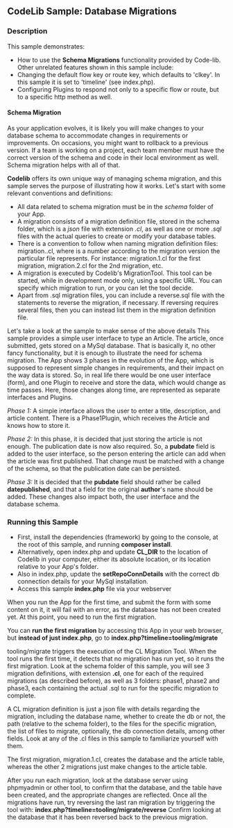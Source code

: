 ## CodeLib Sample: Database Migrations

### Description

This sample demonstrates:
- How to use the **Schema Migrations** functionality provided by Code-lib.<br>
Other unrelated features shown in this sample include:<br>
- Changing the default flow key or route key, which defaults to 'clkey'. In this sample it is set to 'timeline' (see index.php).
- Configuring Plugins to respond not only to a specific flow or route, but to a specific http method as well.

#### Schema Migration

As your application evolves, it is likely you will make changes to your database schema to accommodate changes in 
requirements or improvements. On occasions, you might want to rollback to a previous version. If a team is working on a 
project, each team member must have the correct version of the schema and code in their local environment as well. Schema migration 
helps with all of that.

**Codelib** offers its own unique way of managing schema migration, and this sample serves the purpose of illustrating how it works.
Let's start with some relevant conventions and definitions:
- All data related to schema migration must be in the _schema_ folder of your App.
- A migration consists of a migration definition file, stored in the schema folder, which is a _json_ file with extension _.cl_, 
as well as one or more _.sql_ files with the actual queries to create or modify your database tables.
- There is a convention to follow when naming migration definition files: migration.<version>.cl, where <version> is a number 
  according to the migration version the particular file represents. For instance: migration.1.cl for the first migration, 
  migration.2.cl for the 2nd migration, etc.
- A migration is executed by Codelib's MigrationTool. This tool can be started, while in development mode only, using a specific URL.
You can specify which migration to run, or you can let the tool decide.
- Apart from .sql migration files, you can include a reverse.sql file with the statements to reverse the migration, if necessary.
If reversing requires several files, then you can instead list them in the migration definition file.

Let's take a look at the sample to make sense of the above details
This sample provides a simple user interface to type an Article. The article, once submitted, gets stored on a MySql database.
That is basically it, no other fancy functionality, but it is enough to illustrate the need for schema migration.
The App shows 3 phases in the evolution of the App, which is supposed to represent simple changes in requirements, and their 
impact on the way data is stored. So, in real life there would be one user interface (form), and one Plugin to receive and 
store the data, which would change as time passes. Here, those changes along time, are represented as separate interfaces and Plugins.

_Phase 1:_ A simple interface allows the user to enter a title, description, and article content. There is a Phase1Plugin, which 
receives the Article and knows how to store it.

_Phase 2:_ In this phase, it is decided that just storing the article is not enough. The publication date is now also required.
So, a **pubdate** field is added to the user interface, so the person entering the article can add when the article was first published.
That change must be matched with a change of the schema, so that the publication date can be persisted.

_Phase 3:_ It is decided that the **pubdate** field should rather be called **datepublished**, and that a field for the original **author**'s name 
should be added. These changes also impact both, the user interface and the database schema.

### Running this Sample

- First, install the dependencies (framework) by going to the console, at the root of
this sample, and running **composer install**.
- Alternatively, open index.php and update **CL_DIR** to the location of Codelib in your computer, either its absolute location, or its location
  relative to your App's folder.
- Also in index.php, update the **setRepoConnDetails** with the correct db connection details for your MySql installation.  
- Access this sample **index.php** file via your webserver

When you run the App for the first time, and submit the form with some content on it, it will fail with an error, as the 
database has not been created yet. At this point, you need to run the first migration.

You can **run the first migration** by accessing this App in your web browser, but **instead of just index.php**, go to 
**index.php?timeline=tooling/migrate**

tooling/migrate triggers the execution of the CL Migration Tool. When the tool runs the first time, it detects that no migration 
has run yet, so it runs the first migration. Look at the schema folder of this sample, you will see 3 migration definitions, 
with extension **.cl**, one for each of the required migrations (as described before), as well as 3 folders: phase1, phase2 
and phase3, each containing the actual .sql to run for the specific migration to complete.

A CL migration definition is just a json file with details regarding the migration, including the database name, whether to 
create the db or not, the path (relative to the schema folder), to the files for the specific migration, the list of files to 
migrate, optionally, the db connection details, among other fields.
Look at any of the .cl files in this sample to familiarize yourself with them.

The first migration, migration.1.cl, creates the database and the article table, whereas the other 2 migrations just make changes 
to the article table.

After you run each migration, look at the database server using phpmyadmin or other tool, to confirm that the database, and 
the table have been created, and the appropriate changes are reflected.
Once all the migrations have run, try reversing the last ran migration by triggering the tool with:
**index.php?timeline=tooling/migrate/reverse**
Confirm looking at the database that it has been reversed back to the previous migration.








